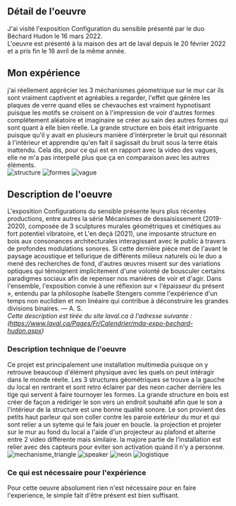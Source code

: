 ## Détail de l'oeuvre
J'ai visité l'exposition Configuration du sensible présenté par le duo Béchard Hudon le 16 mars 2022.  
L'oeuvre est présenté à la maison des art de laval depuis le 20 février 2022 et a pris fin le 16 avril de la même année.

## Mon expérience
j'ai réellement apprécier les 3 méchanismes géometrique sur le mur car ils sont vraiment captivent et agréables a regarder, l'effet que génère les plaques de verre quand elles se chevauches est vraiment hypnotisant puisque les motifs se croisent on à l'impression de voir d'autres formes complétement aléatoire et imaginaire se créer au sain des autres formes qui sont quant à elle bien réelle. La grande structure en bois était intriguante puisque qu'il y avait en plusieurs manière d'intérpreter le bruit qui résonnait à l'intérieur et apprendre qu'en fait il sagissait du bruit sous la terre étais inattendu. Cela dis, pour ce qui est en rapport avec la video des vagues, elle ne m'a pas interpellé plus que ça en comparaison avec les autres éléments.  
![structure](medias/structure.jpg)
![formes](medias/formes.jpg)
![vague](medias/vague.jpg)


## Description de l'oeuvre
L'exposition Configurations du sensible présente leurs plus récentes productions, entre autres la série Mécanismes de dessaisissement (2019-2020), composée de 3 sculptures murales géométriques et cinétiques au fort potentiel vibratoire, et L'en deçà (2021), une imposante structure en bois aux consonances architecturales interagissant avec le public à travers de profondes modulations sonores. Si cette dernière pièce met de l'avant le paysage acoustique et tellurique de différents milieux naturels où le duo a mené des recherches de fond, d'autres œuvres misent sur des variations optiques qui témoignent implicitement d'une volonté de bousculer certains paradigmes sociaux afin de repenser nos manières de voir et d'agir. Dans l'ensemble, l'exposition convie à une réflexion sur « l'épaisseur du présent », entendu par la philosophe Isabelle Stengers comme l'expérience d'un temps non euclidien et non linéaire qui contribue à déconstruire les grandes divisions binaires. — A. S.  
*Cette description est tirée du site laval.ca à l'adresse suivante : (https://www.laval.ca/Pages/Fr/Calendrier/mda-expo-bechard-hudon.aspx)*

### Description technique de l'oeuvre
Ce projet est principalement une installation multimedia puisque on y retrouve beaucoup d'élément physique avec les quels on peut intéragir dans le monde réelle. Les 3 structures géométriques se trouve a la gauche du local en rentrant et sont retro éclairer par des neon cacher derrière les tige qui servent à faire tournoyer les formes. La grande structure en bois est créer de façon a rediriger le son vers un endroit souhaité afin que le son a l'intérieur de la structure est une bonne qualité sonore. Le son provient des petits haut parleur qui son coller contre les paroie extérieur du mur et qui sont relier a un syteme qui le fais jouer en boucle. la projection et projeter sur le mur au fond du local a l'aide d'un projecteur au plafond et alterne entre 2 video différente mais similaire. la majore partie de l'installation est relier avec des capteurs pour eviter son activation quand il n'y a personne.  
![mechanisme_triangle](medias/mechanisme_triangle.jpg)
![speaker](medias/speaker.jpg)
![neon](medias/neon.jpg)
![logistique](medias/logistique.jpg)

### Ce qui est nécessaire pour l'expérience
Pour cette oeuvre absolument rien n'est nécessaire pour en faire l'experience, le simple fait d'être présent est bien suffisant.
